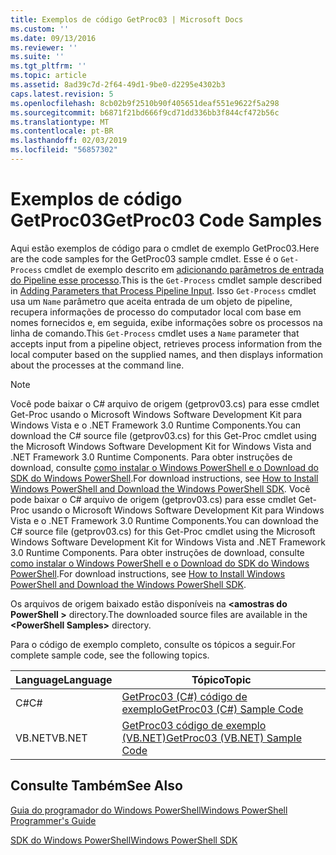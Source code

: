 ```yaml
---
title: Exemplos de código GetProc03 | Microsoft Docs
ms.custom: ''
ms.date: 09/13/2016
ms.reviewer: ''
ms.suite: ''
ms.tgt_pltfrm: ''
ms.topic: article
ms.assetid: 8ad39c7d-2f64-49d1-9be0-d2295e4302b3
caps.latest.revision: 5
ms.openlocfilehash: 8cb02b9f2510b90f405651deaf551e9622f5a298
ms.sourcegitcommit: b6871f21bd666f9cd71dd336bb3f844cf472b56c
ms.translationtype: MT
ms.contentlocale: pt-BR
ms.lasthandoff: 02/03/2019
ms.locfileid: "56857302"
---
```

# <a name="getproc03-code-samples"></a><span data-ttu-id="bfea2-102">Exemplos de código GetProc03</span><span class="sxs-lookup"><span data-stu-id="bfea2-102">GetProc03 Code Samples</span></span>

<span data-ttu-id="bfea2-103">Aqui estão exemplos de código para o cmdlet de exemplo GetProc03.</span><span class="sxs-lookup"><span data-stu-id="bfea2-103">Here are the code samples for the GetProc03 sample cmdlet.</span></span> <span data-ttu-id="bfea2-104">Esse é o `Get-Process` cmdlet de exemplo descrito em [adicionando parâmetros de entrada do Pipeline esse processo](../cmdlet/adding-parameters-that-process-pipeline-input.md).</span><span class="sxs-lookup"><span data-stu-id="bfea2-104">This is the `Get-Process` cmdlet sample described in [Adding Parameters that Process Pipeline Input](../cmdlet/adding-parameters-that-process-pipeline-input.md).</span></span> <span data-ttu-id="bfea2-105">Isso `Get-Process` cmdlet usa um `Name` parâmetro que aceita entrada de um objeto de pipeline, recupera informações de processo do computador local com base em nomes fornecidos e, em seguida, exibe informações sobre os processos na linha de comando.</span><span class="sxs-lookup"><span data-stu-id="bfea2-105">This `Get-Process` cmdlet uses a `Name` parameter that accepts input from a pipeline object, retrieves process information from the local computer based on the supplied names, and then displays information about the processes at the command line.</span></span>

> [!NOTE]
> <span data-ttu-id="bfea2-106">Você pode baixar o C# arquivo de origem (getprov03.cs) para esse cmdlet Get-Proc usando o Microsoft Windows Software Development Kit para Windows Vista e o .NET Framework 3.0 Runtime Components.</span><span class="sxs-lookup"><span data-stu-id="bfea2-106">You can download the C# source file (getprov03.cs) for this Get-Proc cmdlet using the Microsoft Windows Software Development Kit for Windows Vista and .NET Framework 3.0 Runtime Components.</span></span> <span data-ttu-id="bfea2-107">Para obter instruções de download, consulte [como instalar o Windows PowerShell e o Download do SDK do Windows PowerShell](/powershell/developer/installing-the-windows-powershell-sdk).</span><span class="sxs-lookup"><span data-stu-id="bfea2-107">For download instructions, see [How to Install Windows PowerShell and Download the Windows PowerShell SDK](/powershell/developer/installing-the-windows-powershell-sdk).</span></span>
> <span data-ttu-id="bfea2-108">Você pode baixar o C# arquivo de origem (getprov03.cs) para esse cmdlet Get-Proc usando o Microsoft Windows Software Development Kit para Windows Vista e o .NET Framework 3.0 Runtime Components.</span><span class="sxs-lookup"><span data-stu-id="bfea2-108">You can download the C# source file (getprov03.cs) for this Get-Proc cmdlet using the Microsoft Windows Software Development Kit for Windows Vista and .NET Framework 3.0 Runtime Components.</span></span> <span data-ttu-id="bfea2-109">Para obter instruções de download, consulte [como instalar o Windows PowerShell e o Download do SDK do Windows PowerShell](/powershell/developer/installing-the-windows-powershell-sdk).</span><span class="sxs-lookup"><span data-stu-id="bfea2-109">For download instructions, see [How to Install Windows PowerShell and Download the Windows PowerShell SDK](/powershell/developer/installing-the-windows-powershell-sdk).</span></span>
>
> <span data-ttu-id="bfea2-110">Os arquivos de origem baixado estão disponíveis na  **\<amostras do PowerShell >** directory.</span><span class="sxs-lookup"><span data-stu-id="bfea2-110">The downloaded source files are available in the **\<PowerShell Samples>** directory.</span></span>

<span data-ttu-id="bfea2-111">Para o código de exemplo completo, consulte os tópicos a seguir.</span><span class="sxs-lookup"><span data-stu-id="bfea2-111">For complete sample code, see the following topics.</span></span>

|<span data-ttu-id="bfea2-112">Language</span><span class="sxs-lookup"><span data-stu-id="bfea2-112">Language</span></span>|<span data-ttu-id="bfea2-113">Tópico</span><span class="sxs-lookup"><span data-stu-id="bfea2-113">Topic</span></span>|
|--------------|-----------|
|<span data-ttu-id="bfea2-114">C#</span><span class="sxs-lookup"><span data-stu-id="bfea2-114">C#</span></span>|[<span data-ttu-id="bfea2-115">GetProc03 (C#) código de exemplo</span><span class="sxs-lookup"><span data-stu-id="bfea2-115">GetProc03 (C#) Sample Code</span></span>](./getproc03-csharp-sample-code.md)|
|<span data-ttu-id="bfea2-116">VB.NET</span><span class="sxs-lookup"><span data-stu-id="bfea2-116">VB.NET</span></span>|[<span data-ttu-id="bfea2-117">GetProc03 código de exemplo (VB.NET)</span><span class="sxs-lookup"><span data-stu-id="bfea2-117">GetProc03 (VB.NET) Sample Code</span></span>](./getproc03-vb-net-sample-code.md)|

## <a name="see-also"></a><span data-ttu-id="bfea2-118">Consulte Também</span><span class="sxs-lookup"><span data-stu-id="bfea2-118">See Also</span></span>

[<span data-ttu-id="bfea2-119">Guia do programador do Windows PowerShell</span><span class="sxs-lookup"><span data-stu-id="bfea2-119">Windows PowerShell Programmer's Guide</span></span>](./windows-powershell-programmer-s-guide.md)

[<span data-ttu-id="bfea2-120">SDK do Windows PowerShell</span><span class="sxs-lookup"><span data-stu-id="bfea2-120">Windows PowerShell SDK</span></span>](../windows-powershell-reference.md)